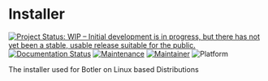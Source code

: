 # Installer

[![Project Status: WIP – Initial development is in progress, but there has not yet been a stable, usable release suitable for the public.](https://www.repostatus.org/badges/latest/wip.svg)](https://www.repostatus.org/#wip)
[![Documentation Status](https://readthedocs.org/projects/botler/badge/?version=latest)](https://botler.readthedocs.io/en/latest/?badge=latest)
[![Maintenance](https://img.shields.io/maintenance/yes/2020)](https://github.com/Botler-Dev/Installer/graphs/commit-activity)
[![Maintainer](https://img.shields.io/badge/maintainer-Hunter%20T.-blue)](https://github.com/StrangeRanger)
![Platform](https://img.shields.io/badge/platform-linux-lightgrey)

The installer used for Botler on Linux based Distributions
